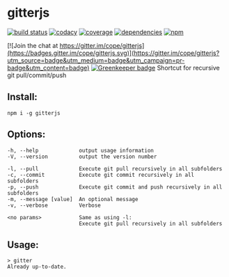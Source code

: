 # gitterjs
[![build status](https://img.shields.io/travis/cope/gitterjs.svg?branch=master)](https://travis-ci.org/cope/gitterjs)
[![codacy](https://img.shields.io/codacy/grade/1a630d0861ef45b9b2eee0e7d0da47f2.svg)](https://www.codacy.com/project/cope/gitterjs/dashboard)
[![coverage](https://img.shields.io/coveralls/github/cope/gitterjs/master.svg)](https://coveralls.io/github/cope/gitterjs?branch=master)
[![dependencies](https://david-dm.org/cope/gitterjs.svg)](https://www.npmjs.com/package/gitterjs)
[![npm](https://img.shields.io/npm/dt/gitterjs.svg)](https://www.npmjs.com/package/gitterjs)

[![Join the chat at https://gitter.im/cope/gitterjs](https://badges.gitter.im/cope/gitterjs.svg)](https://gitter.im/cope/gitterjs?utm_source=badge&utm_medium=badge&utm_campaign=pr-badge&utm_content=badge) [![Greenkeeper badge](https://badges.greenkeeper.io/cope/gitterjs.svg)](https://greenkeeper.io/)
Shortcut for recursive git pull/commit/push

## Install:
    npm i -g gitterjs

## Options:
    -h, --help             output usage information
    -V, --version          output the version number

    -l, --pull             Execute git pull recursively in all subfolders
    -c, --commit           Execute git commit recursively in all subfolders
    -p, --push             Execute git commit and push recursively in all subfolders
    -m, --message [value]  An optional message
    -v, --verbose          Verbose

    <no params>            Same as using -l:
                           Execute git pull recursively in all subfolders

## Usage:
    > gitter
    Already up-to-date.
